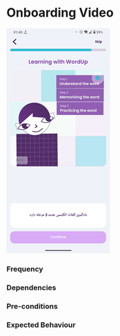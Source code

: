 # Onboarding Video

![OnboardingVideo](../_media/Onboarding/OnboardingVideo.png)

### Frequency



### Dependencies



### Pre-conditions



### Expected Behaviour


